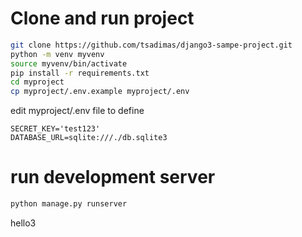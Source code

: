 # Clone and run project
```bash
git clone https://github.com/tsadimas/django3-sampe-project.git
python -m venv myvenv
source myvenv/bin/activate
pip install -r requirements.txt
cd myproject
cp myproject/.env.example myproject/.env
```
edit myproject/.env file to define
```vim
SECRET_KEY='test123'
DATABASE_URL=sqlite:///./db.sqlite3
```
# run development server
```bash
python manage.py runserver
```
hello3
